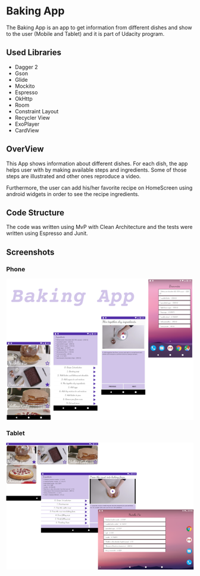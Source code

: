 # Baking App
The Baking App is an app to get information from different dishes and show to the user (Mobile and Tablet) and it is part of Udacity program.

## Used Libraries
* Dagger 2
* Gson
* Glide
* Mockito
* Espresso
* OkHttp
* Room
* Constraint Layout
* Recycler View
* ExoPlayer
* CardView

## OverView
This App shows information about different dishes. For each dish, the app helps user with by making available steps and ingredients. Some of those steps are illustrated and other ones reproduce a video.

Furthermore, the user can add his/her favorite recipe on HomeScreen using android widgets in order to see the recipe ingredients.

## Code Structure
The code was written using MvP with Clean Architecture and the tests were written using Espresso and Junit.

## Screenshots

### Phone
![](screenshots/baking_app_readme_image_phone.png)

### Tablet

![](screenshots/baking_app_readme_image_tablet.png)

